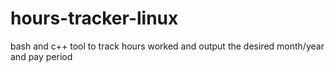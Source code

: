 # hours-tracker-linux
bash and c++ tool to track hours worked and output the desired month/year and pay period
